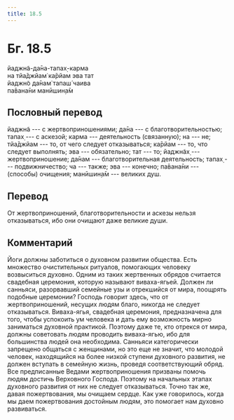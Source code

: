 ```yaml
---
title: 18.5
---
```


# Бг. 18.5
йаджн̃а-да̄на-тапах̣-карма<br/>
на тйа̄джйам̇ ка̄рйам эва тат<br/>
йаджн̃о да̄нам̇ тапаш́ чаива<br/>
па̄вана̄ни манӣшин̣а̄м
## Пословный перевод

йаджн̃а --- с жертвоприношениями; да̄на --- с благотворительностью; тапах̣
--- с аскезой; карма --- деятельность (связанную); на --- не; тйа̄джйам
--- то, от чего следует отказываться; ка̄рйам --- то, что следует
выполнять; эва --- обязательно; тат --- то; йаджн̃ах̣ ---
жертвоприношение; да̄нам --- благотворительная деятельность; тапах̣ ---
подвижничество; ча --- также; эва --- конечно; па̄вана̄ни --- (способы)
очищения; манӣшин̣а̄м --- великих душ.

## Перевод

От жертвоприношений, благотворительности и аскезы нельзя отказываться,
ибо они очищают даже великие души.

## Комментарий

Йоги должны заботиться о духовном развитии общества. Есть множество
очистительных ритуалов, помогающих человеку возвыситься духовно. Одним
из таких жертвенных обрядов считается свадебная церемония, которую
называют виваха-ягьей. Должен ли санньяси, разорвавший семейные узы и
отрекшийся от мира, поощрять подобные церемонии? Господь говорит здесь,
что от жертвоприношений, несущих людям благо, никогда не следует
отказываться. Виваха-ягья, свадебная церемония, предназначена для того,
чтобы успокоить ум человека и дать ему возможность мирно заниматься
духовной практикой. Поэтому даже те, кто отрекся от мира, должны
советовать людям проводить виваха-ягью, ибо для большинства людей она
необходима. Санньяси категорически запрещено общаться с женщинами, но
это еще не значит, что молодой человек, находящийся на более низкой
ступени духовного развития, не должен вступать в семейную жизнь, проведя
соответствующий обряд. Все предписанные Ведами жертвоприношения призваны
помочь людям достичь Верховного Господа. Поэтому на начальных этапах
духовного развития от них не следует отказываться. Точно так же, давая
пожертвования, мы очищаем сердце. Как уже говорилось, когда мы даем
пожертвования достойным людям, это помогает нам духовно развиваться.
